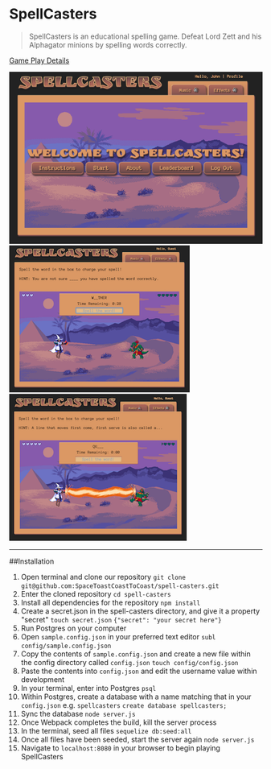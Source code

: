 # SpellCasters
> SpellCasters is an educational spelling game. Defeat Lord Zett and his Alphagator minions by spelling words correctly.

[Game Play Details](https://github.com/SpaceToastCoastToCoast/spell-casters/wiki/Game-Information)

![](https://github.com/SpaceToastCoastToCoast/spell-casters/blob/develop/github_images/sc_mainscr.png)
![](https://github.com/SpaceToastCoastToCoast/spell-casters/blob/develop/github_images/sp_scr1.png)
![](https://github.com/SpaceToastCoastToCoast/spell-casters/blob/develop/github_images/sp_scr2.png)

---

##Installation

1. Open terminal and clone our repository
  `git clone git@github.com:SpaceToastCoastToCoast/spell-casters.git`
2. Enter the cloned repository
  `cd spell-casters`
3. Install all dependencies for the repository
  `npm install`
4. Create a secret.json in the spell-casters directory, and give it a property "secret" 
  `touch secret.json`
  `{"secret": "your secret here"}`
5. Run Postgres on your computer
6. Open `sample.config.json` in your preferred text editor
  `subl config/sample.config.json`
7. Copy the contents of `sample.config.json` and create a new file within the config directory called `config.json`
  `touch config/config.json`
8. Paste the contents into `config.json` and edit the username value within development
9. In your terminal, enter into Postgres
  `psql`
10. Within Postgres, create a database with a name matching that in your `config.json` e.g. `spellcasters`
  `create database spellcasters;`
11. Sync the database
  `node server.js`
12. Once Webpack completes the build, kill the server process
13. In the terminal, seed all files
  `sequelize db:seed:all`
14. Once all files have been seeded, start the server again
  `node server.js`
15. Navigate to `localhost:8080` in your browser to begin playing SpellCasters
